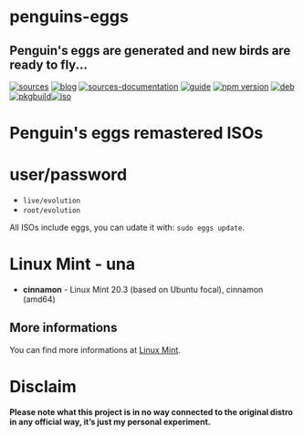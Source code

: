 penguins-eggs
=============

## Penguin&#39;s eggs are generated and new birds are ready to fly...
[![sources](https://img.shields.io/badge/github-sources-cyan)](https://github.com/pieroproietti/penguins-eggs)
[![blog](https://img.shields.io/badge/blog-penguin's%20eggs-cyan)](https://penguins-eggs.net)
[![sources-documentation](https://img.shields.io/badge/sources-documentation-blue)](https://penguins-eggs.net/sources-documentation/index.html)
[![guide](https://img.shields.io/badge/guide-penguin's%20eggs-cyan)](https://penguins-eggs.net/book/)
[![npm version](https://img.shields.io/npm/v/penguins-eggs.svg)](https://npmjs.org/package/penguins-eggs)
[![deb](https://img.shields.io/badge/deb-packages-blue)](https://sourceforge.net/projects/penguins-eggs/files/DEBS)
[![pkgbuild](https://img.shields.io/badge/pkgbuild-packages-blue)](https://sourceforge.net/projects/penguins-eggs/files/PKGBUILD)[![iso](https://img.shields.io/badge/iso-images-cyan)](https://sourceforge.net/projects/penguins-eggs/files/ISOS)


# Penguin's eggs remastered ISOs

# user/password
* ```live/evolution```
* ```root/evolution```

All ISOs include eggs, you can udate it with: ```sudo eggs update```.

# Linux Mint - una

* **cinnamon** - Linux Mint 20.3 (based on Ubuntu focal), cinnamon (amd64)

## More informations

You can find more informations at [Linux Mint](https://linuxmint.com/).

# Disclaim
__Please note what this project is in no way connected to the original distro in any official way, it’s just my personal experiment.__

